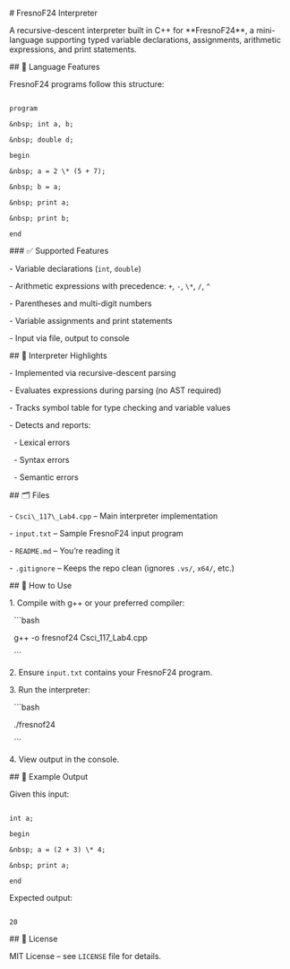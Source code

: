 \# FresnoF24 Interpreter



A recursive-descent interpreter built in C++ for \*\*FresnoF24\*\*, a mini-language supporting typed variable declarations, assignments, arithmetic expressions, and print statements.



\## 📜 Language Features



FresnoF24 programs follow this structure:



```fresnof24

program

&nbsp; int a, b;

&nbsp; double d;

begin

&nbsp; a = 2 \* (5 + 7);

&nbsp; b = a;

&nbsp; print a;

&nbsp; print b;

end

```



\### ✅ Supported Features



\- Variable declarations (`int`, `double`)

\- Arithmetic expressions with precedence: `+`, `-`, `\*`, `/`, `^`

\- Parentheses and multi-digit numbers

\- Variable assignments and print statements

\- Input via file, output to console



\## 🧠 Interpreter Highlights



\- Implemented via recursive-descent parsing

\- Evaluates expressions during parsing (no AST required)

\- Tracks symbol table for type checking and variable values

\- Detects and reports:

&nbsp; - Lexical errors

&nbsp; - Syntax errors

&nbsp; - Semantic errors



\## 🗂️ Files



\- `Csci\_117\_Lab4.cpp` – Main interpreter implementation

\- `input.txt` – Sample FresnoF24 input program

\- `README.md` – You’re reading it

\- `.gitignore` – Keeps the repo clean (ignores `.vs/`, `x64/`, etc.)



\## 🚀 How to Use



1\. Compile with g++ or your preferred compiler:

&nbsp;  ```bash

&nbsp;  g++ -o fresnof24 Csci\_117\_Lab4.cpp

&nbsp;  ```

2\. Ensure `input.txt` contains your FresnoF24 program.

3\. Run the interpreter:

&nbsp;  ```bash

&nbsp;  ./fresnof24

&nbsp;  ```

4\. View output in the console.



\## 📌 Example Output



Given this input:



```fresnof24

int a;

begin

&nbsp; a = (2 + 3) \* 4;

&nbsp; print a;

end

```



Expected output:

```

20

```



\## 📝 License



MIT License – see `LICENSE` file for details.


